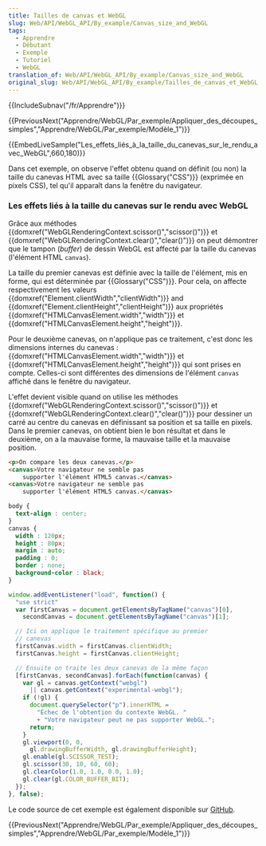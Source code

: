 ```yaml
---
title: Tailles de canvas et WebGL
slug: Web/API/WebGL_API/By_example/Canvas_size_and_WebGL
tags:
  - Apprendre
  - Débutant
  - Exemple
  - Tutoriel
  - WebGL
translation_of: Web/API/WebGL_API/By_example/Canvas_size_and_WebGL
original_slug: Web/API/WebGL_API/By_example/Tailles_de_canvas_et_WebGL
---
```

{{IncludeSubnav("/fr/Apprendre")}}

{{PreviousNext("Apprendre/WebGL/Par_exemple/Appliquer_des_découpes_simples","Apprendre/WebGL/Par_exemple/Modèle_1")}}

{{EmbedLiveSample("Les_effets_liés_à_la_taille_du_canevas_sur_le_rendu_avec_WebGL",660,180)}}

Dans cet exemple, on observe l'effet obtenu quand on définit (ou non) la taille du canevas HTML avec sa taille {{Glossary("CSS")}} (exprimée en pixels CSS), tel qu'il apparaît dans la fenêtre du navigateur.

### Les effets liés à la taille du canevas sur le rendu avec WebGL

Grâce aux méthodes {{domxref("WebGLRenderingContext.scissor()","scissor()")}} et {{domxref("WebGLRenderingContext.clear()","clear()")}} on peut démontrer que le tampon (_buffer_) de dessin WebGL est affecté par la taille du canevas (l'élément HTML `canvas`).

La taille du premier canevas est définie avec la taille de l'élément, mis en forme, qui est déterminée par {{Glossary("CSS")}}. Pour cela, on affecte respectivement les valeurs {{domxref("Element.clientWidth","clientWidth")}} and {{domxref("Element.clientHeight","clientHeight")}} aux propriétés {{domxref("HTMLCanvasElement.width","width")}} et {{domxref("HTMLCanvasElement.height","height")}}.

Pour le deuxième canevas, on n'applique pas ce traitement, c'est donc les dimensions internes du canevas : {{domxref("HTMLCanvasElement.width","width")}} et {{domxref("HTMLCanvasElement.height","height")}} qui sont prises en compte. Celles-ci sont différentes des dimensions de l'élément `canvas` affiché dans le fenêtre du navigateur.

L'effet devient visible quand on utilise les méthodes {{domxref("WebGLRenderingContext.scissor()","scissor()")}} et {{domxref("WebGLRenderingContext.clear()","clear()")}} pour dessiner un carré au centre du canevas en définissant sa position et sa taille en pixels. Dans le premier canevas, on obtient bien le bon résultat et dans le deuxième, on a la mauvaise forme, la mauvaise taille et la mauvaise position.

```html
<p>On compare les deux canevas.</p>
<canvas>Votre navigateur ne semble pas
    supporter l'élément HTML5 canvas.</canvas>
<canvas>Votre navigateur ne semble pas
    supporter l'élément HTML5 canvas.</canvas>
```

```css
body {
  text-align : center;
}
canvas {
  width : 120px;
  height : 80px;
  margin : auto;
  padding : 0;
  border : none;
  background-color : black;
}
```

```js
window.addEventListener("load", function() {
  "use strict"
  var firstCanvas = document.getElementsByTagName("canvas")[0],
    secondCanvas = document.getElementsByTagName("canvas")[1];

  // Ici on applique le traitement spécifique au premier
  // canevas
  firstCanvas.width = firstCanvas.clientWidth;
  firstCanvas.height = firstCanvas.clientHeight;

  // Ensuite on traite les deux canevas de la même façon
  [firstCanvas, secondCanvas].forEach(function(canvas) {
    var gl = canvas.getContext("webgl")
      || canvas.getContext("experimental-webgl");
    if (!gl) {
      document.querySelector("p").innerHTML =
        "Échec de l'obtention du contexte WebGL. "
        + "Votre navigateur peut ne pas supporter WebGL.";
      return;
    }
    gl.viewport(0, 0,
      gl.drawingBufferWidth, gl.drawingBufferHeight);
    gl.enable(gl.SCISSOR_TEST);
    gl.scissor(30, 10, 60, 60);
    gl.clearColor(1.0, 1.0, 0.0, 1.0);
    gl.clear(gl.COLOR_BUFFER_BIT);
  });
}, false);
```

Le code source de cet exemple est également disponible sur [GitHub](https://github.com/idofilin/webgl-by-example/tree/master/canvas-size-and-webgl).

{{PreviousNext("Apprendre/WebGL/Par_exemple/Appliquer_des_découpes_simples","Apprendre/WebGL/Par_exemple/Modèle_1")}}
